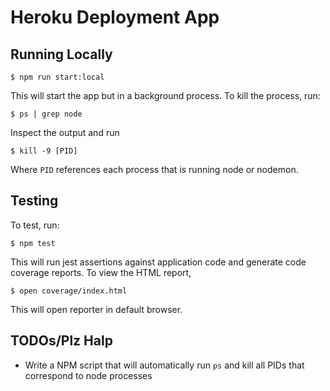 # Heroku Deployment App

## Running Locally

```
$ npm run start:local
```

This will start the app but in a background process. To kill the process, run:

```
$ ps | grep node
```

Inspect the output and run 

```
$ kill -9 [PID]
```

Where `PID` references each process that is running node or nodemon.

## Testing

To test, run:

```
$ npm test
```

This will run jest assertions against application code and generate code coverage reports. To view the HTML report,

```
$ open coverage/index.html
```

This will open reporter in default browser.

## TODOs/Plz Halp

* Write a NPM script that will automatically run `ps` and kill all PIDs that correspond to node processes
